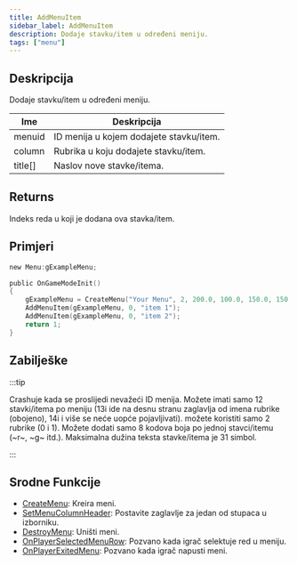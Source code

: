 ```yaml
---
title: AddMenuItem
sidebar_label: AddMenuItem
description: Dodaje stavku/item u određeni meniju.
tags: ["menu"]
---
```


## Deskripcija

Dodaje stavku/item u određeni meniju.

| Ime     | Deskripcija                             |
| ------- | --------------------------------------- |
| menuid  | ID menija u kojem dodajete stavku/item. |
| column  | Rubrika u koju dodajete stavku/item.    |
| title[] | Naslov nove stavke/itema.               |

## Returns

Indeks reda u koji je dodana ova stavka/item.

## Primjeri

```c
new Menu:gExampleMenu;

public OnGameModeInit()
{
    gExampleMenu = CreateMenu("Your Menu", 2, 200.0, 100.0, 150.0, 150.0);
    AddMenuItem(gExampleMenu, 0, "item 1");
    AddMenuItem(gExampleMenu, 0, "item 2");
    return 1;
}
```

## Zabilješke

:::tip

Crashuje kada se proslijedi nevažeći ID menija. Možete imati samo 12 stavki/itema po meniju (13i ide na desnu stranu zaglavlja od imena rubrike (obojeno), 14i i više se neće uopće pojavljivati). možete koristiti samo 2 rubrike (0 i 1). Možete dodati samo 8 kodova boja po jednoj stavci/itemu (~r~, ~g~ itd.). Maksimalna dužina teksta stavke/itema je 31 simbol.

:::

## Srodne Funkcije

- [CreateMenu](CreateMenu.md): Kreira meni.
- [SetMenuColumnHeader](SetMenuColumnHeader.md): Postavite zaglavlje za jedan od stupaca u izborniku.
- [DestroyMenu](DestroyMenu.md): Uništi meni.
- [OnPlayerSelectedMenuRow](../callbacks/OnPlayerSelectedMenuRow.md): Pozvano kada igrač selektuje red u meniju.
- [OnPlayerExitedMenu](../callbacks/OnPlayerExitedMenu.md): Pozvano kada igrač napusti meni.
